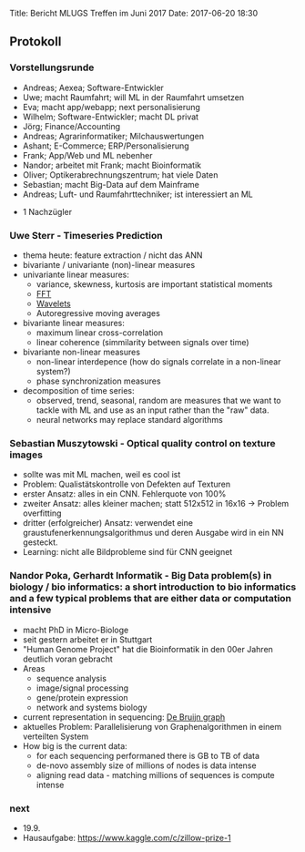 Title: Bericht MLUGS Treffen im Juni 2017
Date: 2017-06-20 18:30

## Protokoll

### Vorstellungsrunde

- Andreas; Aexea; Software-Entwickler
- Uwe; macht Raumfahrt; will ML in der Raumfahrt umsetzen
- Eva; macht app/webapp; next personalisierung
- Wilhelm; Software-Entwickler; macht DL privat
- Jörg; Finance/Accounting
- Andreas; Agrarinformatiker; Milchauswertungen
- Ashant; E-Commerce; ERP/Personalisierung
- Frank; App/Web und ML nebenher
- Nandor; arbeitet mit Frank; macht Bioinformatik
- Oliver; Optikerabrechnungszentrum; hat viele Daten
- Sebastian; macht Big-Data auf dem Mainframe
- Andreas; Luft- und Raumfahrttechniker; ist interessiert an ML

+ 1 Nachzügler


### Uwe Sterr - Timeseries Prediction

- thema heute: feature extraction / nicht das ANN
- bivariante / univariante (non)-linear measures
- univariante linear measures:
    - variance, skewness, kurtosis are important statistical moments
    - [FFT](https://en.wikipedia.org/wiki/Fast_Fourier_transform)
    - [Wavelets](https://en.wikipedia.org/wiki/Wavelet)
    - Autoregressive moving averages
- bivariante linear measures:
    - maximum linear cross-correlation
    - linear coherence (simmilarity between signals over time)
- bivariante non-linear measures
    - non-linear interdepence (how do signals correlate in a non-linear system?)
    - phase synchronization measures
- decomposition of time series:
    - observed, trend, seasonal, random are measures that we want to tackle with ML and use as an input rather than the "raw" data.
    - neural networks may replace standard algorithms


### Sebastian Muszytowski - Optical quality control on texture images

* sollte was mit ML machen, weil es cool ist
* Problem: Qualistätskontrolle von Defekten auf Texturen
* erster Ansatz: alles in ein CNN. Fehlerquote von 100%
* zweiter Ansatz: alles kleiner machen; statt 512x512 in 16x16 -> Problem overfitting
* dritter (erfolgreicher) Ansatz: verwendet eine graustufenerkennungsalgorithmus und deren Ausgabe wird in ein NN gesteckt.
* Learning: nicht alle Bildprobleme sind für CNN geeignet


### Nandor Poka, Gerhardt Informatik - Big Data problem(s) in biology / bio informatics: a short introduction to bio informatics and a few typical problems that are either data or computation intensive

* macht PhD in Micro-Biologe
* seit gestern arbeitet er in Stuttgart
* "Human Genome Project" hat die Bioinformatik in den 00er Jahren deutlich voran gebracht
* Areas
    * sequence analysis
    * image/signal processing
    * gene/protein expression
    * network and systems biology
* current representation in sequencing: [De Bruijn graph](https://en.wikipedia.org/wiki/De_Bruijn_graph)
* aktuelles Problem: Parallelisierung von Graphenalgorithmen in einem verteilten System
* How big is the current data:
    * for each sequencing performaned there is GB to TB of data
    * de-novo assembly size of millions of nodes is data intense
    * aligning read data - matching millions of sequences is compute intense


### next

- 19.9.
- Hausaufgabe: https://www.kaggle.com/c/zillow-prize-1

